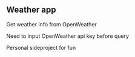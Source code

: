 ## Weather app

Get weather info from OpenWeather

Need to input OpenWeather api key before query

Personal sideproject for fun
